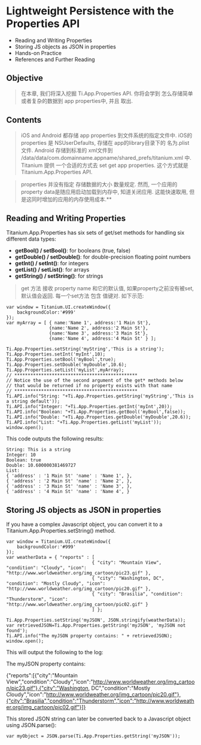 # Lightweight Persistence with the Properties API

- Reading and Writing Properties
- Storing JS objects as JSON in properties
- Hands-on Practice
- References and Further Reading

## Objective

>在本章, 我们将深入挖掘 Ti.App.Properties API. 你将会学到 怎么存储简单或者复杂的数据到 app properties中, 并且 取出.

## Contents

> iOS and Android 都存储 app properties 到文件系统的指定文件中. iOS的 properties 是 NSUserDefaults, 存储在 app的library目录下的 名为.plist 文件. Android 存储到标准的 xml文件到 /data/data/com.domainname.appname/shared_prefs/titanium.xml 中. Titanium 提供 一个合适的方式去 set get app properties. 这个方式就是 Titanium.App.Properties API.

> properties 并没有指定 存储数据的大小 数量规定. 然而, 一个应用的 property data是随应用启动加载到内存中, 知道关闭应用. 这能快速取用, 但是这同时增加的应用的内存使用成本.**

## Reading and Writing Properties

Titanium.App.Properties has six sets of get/set methods for handling six different data types:

- **getBool() / setBool()**: for booleans (true, false)
- **getDouble() / setDouble()**: for double-precision floating point numbers
- **getInt() / setInt()**: for integers
- **getList() / setList()**: for arrays
- **getString() / setString()**: for strings

>get 方法 接收 property name 和它的默认值,
如果property之前没有被set, 默认值会返回. 每一个set方法 包含 值键对.
如下示范:

```
var window = Titanium.UI.createWindow({
	backgroundColor:'#999'
});
var myArray = [ { name:'Name 1', address:'1 Main St'},
				{name:'Name 2', address:'2 Main St'}, 
				{name:'Name 3', address:'3 Main St'},
				{name:'Name 4', address:'4 Main St' } ];

Ti.App.Properties.setString('myString','This is a string');
Ti.App.Properties.setInt('myInt',10);
Ti.App.Properties.setBool('myBool',true);
Ti.App.Properties.setDouble('myDouble',10.6);
Ti.App.Properties.setList('myList',myArray);
// **********************************************
// Notice the use of the second argument of the get* methods below
// that would be returned if no property exists with that name
// **********************************************
Ti.API.info("String: "+Ti.App.Properties.getString('myString','This is a string default'));
Ti.API.info("Integer: "+Ti.App.Properties.getInt('myInt',20));
Ti.API.info("Boolean: "+Ti.App.Properties.getBool('myBool',false));
Ti.API.info("Double: "+Ti.App.Properties.getDouble('myDouble',20.6));
Ti.API.info("List: "+Ti.App.Properties.getList('myList'));
window.open();
```

This code outputs the following results:

```
String: This is a string
Integer: 10
Boolean: true
Double: 10.600000381469727
List:
{ 'address' : '1 Main St' 'name' : 'Name 1', },
{ 'address' : '2 Main St' 'name' : 'Name 2', },
{ 'address' : '3 Main St' 'name' : 'Name 3', },
{ 'address' : '4 Main St' 'name' : 'Name 4', }

```

## Storing JS objects as JSON in properties

If you have a complex Javascript object, you can convert it to a Titanium.App.Properties.setString() method.

```
var window = Titanium.UI.createWindow({
	backgroundColor:'#999'
});
var weatherData = { "reports" : [ 
								{ "city": "Mountain View", "condition": "Cloudy", "icon": "http://www.worldweather.org/img_cartoon/pic23.gif" }, 
								{ "city": "Washington, DC", "condition": "Mostly Cloudy", "icon": "http://www.worldweather.org/img_cartoon/pic20.gif" }, 
								{ "city": "Brasilia", "condition": "Thunderstorm", "icon": "http://www.worldweather.org/img_cartoon/pic02.gif" } 
								] };
									
Ti.App.Properties.setString('myJSON', JSON.stringify(weatherData));
var retrievedJSON=Ti.App.Properties.getString('myJSON', 'myJSON not found');
Ti.API.info("The myJSON property contains: " + retrievedJSON);
window.open();
```

This will output the following to the log:


The myJSON property contains: 

{"reports":[{"city":"Mountain View","condition":"Cloudy","icon":"http://www.worldweather.org/img_cartoon/pic23.gif"},{"city":"Washington, DC","condition":"Mostly Cloudy","icon":"http://www.worldweather.org/img_cartoon/pic20.gif"},{"city":"Brasilia","condition":"Thunderstorm","icon":"http://www.worldweather.org/img_cartoon/pic02.gif"}]}


This stored JSON string can later be converted back to a Javascript object using JSON.parse():

```
var myObject = JSON.parse(Ti.App.Properties.getString('myJSON'));
```
